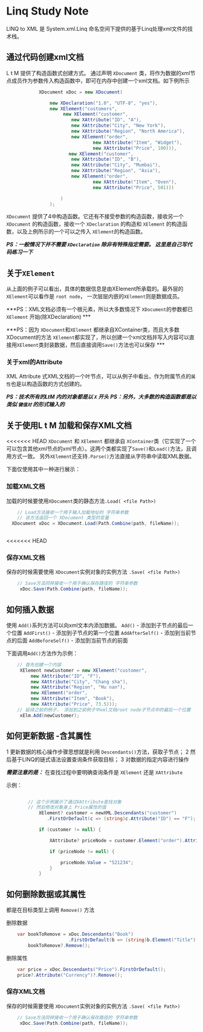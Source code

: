 # Linq Study Note
LINQ to XML 是 System.xml.Linq 命名空间下提供的基于Linq处理xml文件的技术栈。

## 通过代码创建xml文档
L t M 提供了构造函数式创建方式。 通过声明 `XDocument` 类，将作为数据的xml节点成员作为参数传入构造函数中，即可在内存中创建一个xml文档。如下例所示

```c#
            XDocument xDoc = new XDocument(

                new XDeclaration("1.0", "UTF-8", "yes"),
                new XElement("customers",
                     new XElement("customer",
                        new XAttribute("ID", "A"),
                        new XAttribute("City", "New York"),
                        new XAttribute("Region", "North America"),
                        new XElement("order",
                                new XAttribute("Item", "Widget"),
                                new XAttribute("Price", 100))),
                       new XElement("customer",
                        new XAttribute("ID", "B"),
                        new XAttribute("City", "Mumbai"),
                        new XAttribute("Region", "Asia"),
                        new XElement("order",
                                new XAttribute("Item", "Oven"),
                                new XAttribute("Price", 501)))

                    )
                );
```

`XDocument` 提供了4中构造函数。它还有不接受参数的构造函数，接收另一个 `XDocument` 的构造函数，接收一个 `XDeclaration` 的构造和 `XElement` 的构造函数，以及上例所示的一个可以之传入 `XElement`的构造函数。

***PS：一般情况下并不需要 `XDeclaration` 除非有特殊指定需要。 这里是自己写代码练习一下***

## 关于`XElement`
从上面的例子可以看出，具体的数据信息是由XElement所承载的。最外层的 `XElement`可以看作是 `root node`， 一次层层内嵌的`XElement`则是数据成员。

***PS：XML文档必须有一个根元素，所以大多数情况下 `XDocument`的参数都已 `XElement` 开始(除XDeclaration) ***


***PS：因为 `XDocument`和`XElement` 都继承自XContainer类，而且大多数XDocument的方法 `XElement`都实现了，所以创建一个xml文档并写入内容可以直接用`XElement`类封装数据，然后直接调用`Save()`方法也可以保存 ***



### 关于xml的Attribute
XML Attribute 式XML文档的一个叶节点，可以从例子中看出，作为附属节点的`属性`也是以构造函数的方式创建的。

***PS：技术所有的LtM 内的对象都是以 `X` 开头***
***PS：另外，大多数的构造函数都是以类似 `键值对` 的形式输入的***

## 关于使用L t M 加载和保存XML文档
<<<<<<< HEAD
`XDocument` 和 `XElement` 都继承自 `XContainer`类（它实现了一个可以包含其他xml节点的xml节点）。这两个类都实现了`Save()`和`Load()`方法，且调用方式一致。 另外`XElement`还支持`.Parse()`方法直接从字符串中读取XML数据。

下面仅使用其中一种进行展示：


### 加载XML文档
加载的时候要使用`XDocument`类的静态方法`.Load( <file Path>)`
```C#
    // Load方法接收一个用于输入加载地址的 字符串参数
    // 该方法返回一个 XDocument 类型的变量
  XDocument xDoc = XDocument.Load(Path.Combine(path, fileName)); 
     
```
<<<<<<< HEAD

### 保存XML文档
保存的时候需要使用 `XDocument`实例对象的实例方法 `.Save( <file Path>)`
```C#
    // Save方法同样接收一个用于确认保存路径的 字符串参数
     xDoc.Save(Path.Combine(path, fileName));    
```

## 如何插入数据
使用 `Add()`系列方法可以向xml文本内添加数据。
`Add()` - 添加到子节点的最后一个位置
`AddFirst()` - 添加到子节点的第一个位置
`AddAfterSelf()` - 添加到当前节点的后面
`AddBeforeSelf()` - 添加到当前节点的前面

下面调用`Add()`方法作为示例：

```C#
    // 首先创建一个内容
     XElement newCustomer = new XElement("customer",
         new XAttribute("ID", "F"),
         new XAttribute("City", "Chang sha"),
         new XAttribute("Region", "Hu nan"),
         new XElement("order",
         new XAttribute("Item", "Book"),
         new XAttribute("Price", 73.5)));
    // 延续之前的例子， 添加到之前例子中xml文档root node子节点中的最后一个位置
     xElm.Add(newCustomer);
```

## 如何更新数据 -含其属性
1 更新数据的核心操作步骤思想就是利用 `Descendants()`方法，获取子节点；
2 然后基于LINQ的链式语法设置查询条件获取目标；
3 对数据的指定内容进行操作

***需要注意的是：***
    在查找过程中要明确查询条件是 `XElement` 还是 `XAttribute`

示例：
```C#

        // 这个示例展示了通过XAttribute查找对象
        // 然后修改对象身上 Price属性的值
            XElement? customer = newXML.Descendants("customer")
               .FirstOrDefault(c => (string)c.Attribute("ID") == "F");

            if (customer != null) {

                XAttribute? priceNode = customer.Element("order").Attribute("Price");

                if (priceNode != null) {

                    priceNode.Value = "521234";  
                }            
            }
```
## 如何删除数据或其属性
都是在目标类型上调用 `Remove()` 方法

删除数据
```C#
    var bookToRemove = xDoc.Descendants("Book")
                       .FirstOrDefault(b => (string)b.Element("Title") == "Dune");
        bookToRemove?.Remove();
```


删除属性
```C#
    var price = xDoc.Descendants("Price").FirstOrDefault();
    price?.Attribute("Currency")?.Remove();
```

### 保存XML文档
保存的时候需要使用 `XDocument`实例对象的实例方法 `.Save( <file Path>)`
```C#
    // Save方法同样接收一个用于确认保存路径的 字符串参数
     xDoc.Save(Path.Combine(path, fileName));    
```
